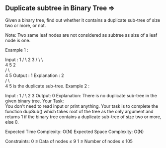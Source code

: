 Duplicate subtree in Binary Tree  =>
--------------------------------


Given a binary tree, find out whether it contains a duplicate sub-tree of size two or more, or not.

Note: Two same leaf nodes are not considered as subtree as size of a leaf node is one. 

Example 1 :

Input : 
               1
             /   \ 
           2       3
         /   \       \    
        4     5       2     
                     /  \    
                    4    5
Output : 1
Explanation : 
    2     
  /   \    
 4     5
is the duplicate sub-tree.
Example 2 :

Input : 
               1
             /   \ 
           2       3
Output: 0
Explanation: There is no duplicate sub-tree 
in the given binary tree.
Your Task:  
You don't need to read input or print anything. Your task is to complete the function dupSub() which takes root of the tree as the only argument and returns 1 if the binary tree contains a duplicate sub-tree of size two or more, else 0.

Expected Time Complexity: O(N)
Expected Space Complexity: O(N)

Constraints:
0 ≤ Data of nodes ≤ 9
1 ≤ Number of nodes ≤ 105 
